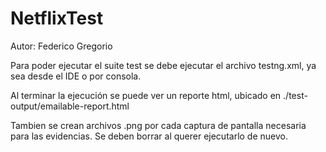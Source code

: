# NetflixTest

Autor: Federico Gregorio

Para poder ejecutar el suite test se debe ejecutar el archivo testng.xml, ya sea desde el IDE o por consola.

Al terminar la ejecución se puede ver un reporte html, ubicado en ./test-output/emailable-report.html

Tambien se crean archivos .png por cada captura de pantalla necesaria para las evidencias. Se deben borrar al querer ejecutarlo de nuevo.
